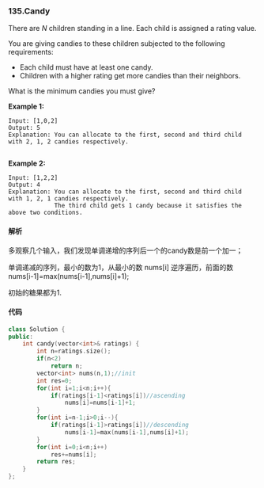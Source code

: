 ### 135.Candy

There are *N* children standing in a line. Each child is assigned a rating value.

You are giving candies to these children subjected to the following requirements:

- Each child must have at least one candy.
- Children with a higher rating get more candies than their neighbors.

What is the minimum candies you must give?

**Example 1:**

```
Input: [1,0,2]
Output: 5
Explanation: You can allocate to the first, second and third child with 2, 1, 2 candies respectively.


```

**Example 2:**

```
Input: [1,2,2]
Output: 4
Explanation: You can allocate to the first, second and third child with 1, 2, 1 candies respectively.
             The third child gets 1 candy because it satisfies the above two conditions.
```

#### 解析

多观察几个输入，我们发现单调递增的序列后一个的candy数是前一个加一；

单调递减的序列，最小的数为1，从最小的数 nums[i] 逆序遍历，前面的数 nums[i-1]=max(nums[i-1],nums[i]+1);

初始的糖果都为1.

#### 代码

```cpp
class Solution {
public:
    int candy(vector<int>& ratings) {
        int n=ratings.size();
        if(n<2)
            return n;
        vector<int> nums(n,1);//init
        int res=0;
        for(int i=1;i<n;i++){
            if(ratings[i-1]<ratings[i])//ascending
                nums[i]=nums[i-1]+1;
        }
        for(int i=n-1;i>0;i--){
            if(ratings[i-1]>ratings[i])//descending
                nums[i-1]=max(nums[i-1],nums[i]+1);
        }
        for(int i=0;i<n;i++)
            res+=nums[i];
        return res;
    }
};
```

